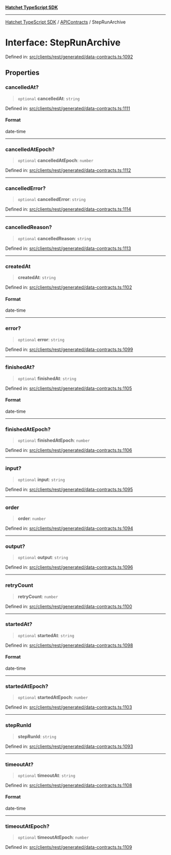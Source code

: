 [**Hatchet TypeScript SDK**](../../../../README.md)

***

[Hatchet TypeScript SDK](../../../../README.md) / [APIContracts](../README.md) / StepRunArchive

# Interface: StepRunArchive

Defined in: [src/clients/rest/generated/data-contracts.ts:1092](https://github.com/hatchet-dev/hatchet/blob/0288a24f2e9f14787135b399bd47182f4d1260d9/sdks/typescript/src/clients/rest/generated/data-contracts.ts#L1092)

## Properties

### cancelledAt?

> `optional` **cancelledAt**: `string`

Defined in: [src/clients/rest/generated/data-contracts.ts:1111](https://github.com/hatchet-dev/hatchet/blob/0288a24f2e9f14787135b399bd47182f4d1260d9/sdks/typescript/src/clients/rest/generated/data-contracts.ts#L1111)

#### Format

date-time

***

### cancelledAtEpoch?

> `optional` **cancelledAtEpoch**: `number`

Defined in: [src/clients/rest/generated/data-contracts.ts:1112](https://github.com/hatchet-dev/hatchet/blob/0288a24f2e9f14787135b399bd47182f4d1260d9/sdks/typescript/src/clients/rest/generated/data-contracts.ts#L1112)

***

### cancelledError?

> `optional` **cancelledError**: `string`

Defined in: [src/clients/rest/generated/data-contracts.ts:1114](https://github.com/hatchet-dev/hatchet/blob/0288a24f2e9f14787135b399bd47182f4d1260d9/sdks/typescript/src/clients/rest/generated/data-contracts.ts#L1114)

***

### cancelledReason?

> `optional` **cancelledReason**: `string`

Defined in: [src/clients/rest/generated/data-contracts.ts:1113](https://github.com/hatchet-dev/hatchet/blob/0288a24f2e9f14787135b399bd47182f4d1260d9/sdks/typescript/src/clients/rest/generated/data-contracts.ts#L1113)

***

### createdAt

> **createdAt**: `string`

Defined in: [src/clients/rest/generated/data-contracts.ts:1102](https://github.com/hatchet-dev/hatchet/blob/0288a24f2e9f14787135b399bd47182f4d1260d9/sdks/typescript/src/clients/rest/generated/data-contracts.ts#L1102)

#### Format

date-time

***

### error?

> `optional` **error**: `string`

Defined in: [src/clients/rest/generated/data-contracts.ts:1099](https://github.com/hatchet-dev/hatchet/blob/0288a24f2e9f14787135b399bd47182f4d1260d9/sdks/typescript/src/clients/rest/generated/data-contracts.ts#L1099)

***

### finishedAt?

> `optional` **finishedAt**: `string`

Defined in: [src/clients/rest/generated/data-contracts.ts:1105](https://github.com/hatchet-dev/hatchet/blob/0288a24f2e9f14787135b399bd47182f4d1260d9/sdks/typescript/src/clients/rest/generated/data-contracts.ts#L1105)

#### Format

date-time

***

### finishedAtEpoch?

> `optional` **finishedAtEpoch**: `number`

Defined in: [src/clients/rest/generated/data-contracts.ts:1106](https://github.com/hatchet-dev/hatchet/blob/0288a24f2e9f14787135b399bd47182f4d1260d9/sdks/typescript/src/clients/rest/generated/data-contracts.ts#L1106)

***

### input?

> `optional` **input**: `string`

Defined in: [src/clients/rest/generated/data-contracts.ts:1095](https://github.com/hatchet-dev/hatchet/blob/0288a24f2e9f14787135b399bd47182f4d1260d9/sdks/typescript/src/clients/rest/generated/data-contracts.ts#L1095)

***

### order

> **order**: `number`

Defined in: [src/clients/rest/generated/data-contracts.ts:1094](https://github.com/hatchet-dev/hatchet/blob/0288a24f2e9f14787135b399bd47182f4d1260d9/sdks/typescript/src/clients/rest/generated/data-contracts.ts#L1094)

***

### output?

> `optional` **output**: `string`

Defined in: [src/clients/rest/generated/data-contracts.ts:1096](https://github.com/hatchet-dev/hatchet/blob/0288a24f2e9f14787135b399bd47182f4d1260d9/sdks/typescript/src/clients/rest/generated/data-contracts.ts#L1096)

***

### retryCount

> **retryCount**: `number`

Defined in: [src/clients/rest/generated/data-contracts.ts:1100](https://github.com/hatchet-dev/hatchet/blob/0288a24f2e9f14787135b399bd47182f4d1260d9/sdks/typescript/src/clients/rest/generated/data-contracts.ts#L1100)

***

### startedAt?

> `optional` **startedAt**: `string`

Defined in: [src/clients/rest/generated/data-contracts.ts:1098](https://github.com/hatchet-dev/hatchet/blob/0288a24f2e9f14787135b399bd47182f4d1260d9/sdks/typescript/src/clients/rest/generated/data-contracts.ts#L1098)

#### Format

date-time

***

### startedAtEpoch?

> `optional` **startedAtEpoch**: `number`

Defined in: [src/clients/rest/generated/data-contracts.ts:1103](https://github.com/hatchet-dev/hatchet/blob/0288a24f2e9f14787135b399bd47182f4d1260d9/sdks/typescript/src/clients/rest/generated/data-contracts.ts#L1103)

***

### stepRunId

> **stepRunId**: `string`

Defined in: [src/clients/rest/generated/data-contracts.ts:1093](https://github.com/hatchet-dev/hatchet/blob/0288a24f2e9f14787135b399bd47182f4d1260d9/sdks/typescript/src/clients/rest/generated/data-contracts.ts#L1093)

***

### timeoutAt?

> `optional` **timeoutAt**: `string`

Defined in: [src/clients/rest/generated/data-contracts.ts:1108](https://github.com/hatchet-dev/hatchet/blob/0288a24f2e9f14787135b399bd47182f4d1260d9/sdks/typescript/src/clients/rest/generated/data-contracts.ts#L1108)

#### Format

date-time

***

### timeoutAtEpoch?

> `optional` **timeoutAtEpoch**: `number`

Defined in: [src/clients/rest/generated/data-contracts.ts:1109](https://github.com/hatchet-dev/hatchet/blob/0288a24f2e9f14787135b399bd47182f4d1260d9/sdks/typescript/src/clients/rest/generated/data-contracts.ts#L1109)
